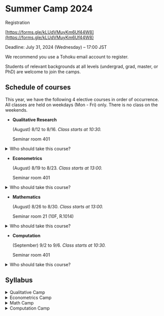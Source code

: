 # Summer Camp 2024

Registration

[https://forms.gle/kLUdVMuyKm6Uf44W8](https://forms.gle/kLUdVMuyKm6Uf44W8)

Deadline: July 31, 2024 (Wednesday) – 17:00 JST

We recommend you use a Tohoku email account to register.

Students of relevant backgrounds at all levels (undergrad, grad, master, or PhD) are welcome to join the camps.

## Schedule of courses

This year, we have the following 4 elective courses in order of occurrence.
All classes are held on weekdays (Mon - Fri) only.  There is no class on the weekends.

- **Qualitative Research**

  (August) 8/12 to 8/16. *Class starts at 10:30.*

  Seminar room 401

<details> 
<summary>Who should take this course?</summary>
This course is suitable for research concerning non-numerical data, which is widely used in management. You will study how to conduct proper interviews and collect and analyze qualitative data, such as text and interviews.
</details>
    
- **Econometrics**

  (August) 8/19 to 8/23. *Class starts at 13:00.*

  Seminar room 401

<details> 
<summary>Who should take this course?</summary>
This course is suitable for those who want to conduct **empirical research**, which is widely used in health, environment, labor and microeconomics. You will learn the basic and advanced methods in STATA. In addition to covering the basics of linear regression, the course also focuses on causal inference methods such as IV, DiD, etc. 
</details>

- **Mathematics**

  (August) 8/26 to 8/30. *Class starts at 13:00.*

  Seminar room 21 (10F, R.1014)

<details> 
<summary>Who should take this course?</summary>
This course is suitable for those who want to conduct theoretical research in economics, which is widely used in micro and macro. You will learn convex optimization, dynamic programming, matrices, and the analysis of discrete dynamical systems. The course emphasizes WHEN you should use these methods and WHAT to analyze. It only requires basic knowledge of calculus, such as high-school differentiation and integration.  
</details>

- **Computation**

  (September) 9/2 to 9/6. *Class starts at 10:30.*

  Seminar room 401

<details> 
<summary>Who should take this course?</summary>
This course is suitable for those who want to perform numerical tests and simulations in theoretical research. You will learn the basics of numerical methods (such as convergence tests, finding the optimal value, and nonlinear solver) and their applications in economic modeling, such as basic OLG, RBC, and Large-scale OLG. The main languages are Python and Julia, which are free to use and easy to adapt. You will also learn the basic syntax and how to write codes in these languages.  
  
Spatial Econometrics concerns econometric analysis with geospatial data. In this course, you will learn how to draw maps with QGIS, and other practical analyses in R and STATA. 
</details>

## Syllabus

<details>
  <summary>Qualitative Camp</summary>
  
  Instructor: Feng Youxin
  
- 8/12: Philosophic basis of Qualitative methods
- 8/13: Research Design: The five approaches
- 8/14: Qualitative interview (lecture and practice)
- 8/15: Doing interviews
- 8/16: Reflection session
  
</details>

<details>
  <summary>Econometrics Camp</summary>
  
  Instructor: Jian Tianyi, Zhang Shutong
  
- 8/19: The basics of Causal Inference
- 8/20: Methods in STATA: linear regression, grouping, do-files
- 8/21: Advanced Methods in STATA: IV, probit, logit, tobit
- 8/22: Advanced Methods in STATA: loop, DiD, PSM
- 8/23: Advanced Methods in STATA: spatial analysis, case studies
  
</details>

<details>
  <summary>Math Camp</summary>
  
  Instructor: Zhang Peichang
  
- 8/26: Convex Optimization
- 8/27: Dynamic Programming
- 8/28: Discrete Dynamical System
- 8/29: Discrete Dynamical System & Application
- 8/30: Discrete Dynamical System & Application
</details>

<details>
  <summary>Computation Camp</summary>
  
  Instructor: Quang-Thanh Tran & Zhang Ye
  
- 9/02: Simple OLG & Ramsey: simulations in Python/Julia
- 9/03: AK60 OLG: Direct Computation, Value Function Iteration
- 9/04: (morning) Coding Q&A
- 9/04: (afternoon) The basics of Spatial Econometrics
- 9/05: Spatial Econometrics with QGIS, R, and STATA.
- 9/06: Spatial Econometrics with QGIS, R, and STATA.
</details>
